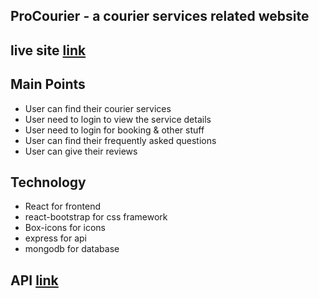 ## ProCourier - a courier services related website

## live site [link](https://pro-courier.web.app)

## Main Points

* User can find their courier services
* User need to login to view the service details
* User need to login for booking & other stuff
* User can find their frequently asked questions
* User can give their reviews

## Technology

* React for frontend 
* react-bootstrap for css framework
* Box-icons for icons
* express for api
* mongodb for database

## API [link](https://api-pro-courier.vercel.app)

